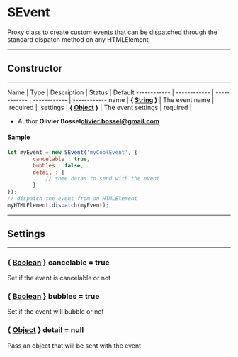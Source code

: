 # SEvent
Proxy class to create custom events that can be dispatched
through the standard dispatch method on any HTMLElement

-----------------------------
## Constructor
-----------------------------



Name | Type | Description | Status | Default
------------ | ------------ | ------------ | ------------ | ------------
name | **{ <a class="link" href="https://developer.mozilla.org/fr/docs/Web/JavaScript/Reference/Objets_globaux/String" target="_blank" title="String">String</a> }** | The event name | required | 
settings | **{ <a class="link" href="https://developer.mozilla.org/fr/docs/Web/JavaScript/Reference/Objets_globaux/Object" target="_blank" title="Object">Object</a> }** | The event settings | required | 

- Author **Olivier Bossel<olivier.bossel@gmail.com>**

#### Sample
```js
let myEvent = new SEvent('myCoolEvent', {
		cancelable : true,
		bubbles : false,
		detail : {
			// some datas to send with the event
		}
});
// dispatch the event from an HTMLElement
myHTMLElement.dispatch(myEvent);

```

-----------------------------
## Settings
-----------------------------

### { <a class="link" href="https://developer.mozilla.org/fr/docs/Web/JavaScript/Reference/Objets_globaux/Boolean" target="_blank" title="Boolean">Boolean</a> } cancelable = true
Set if the event is cancelable or not

### { <a class="link" href="https://developer.mozilla.org/fr/docs/Web/JavaScript/Reference/Objets_globaux/Boolean" target="_blank" title="Boolean">Boolean</a> } bubbles = true
Set if the event will bubble or not

### { <a class="link" href="https://developer.mozilla.org/fr/docs/Web/JavaScript/Reference/Objets_globaux/Object" target="_blank" title="Object">Object</a> } detail = null
Pass an object that will be sent with the event



